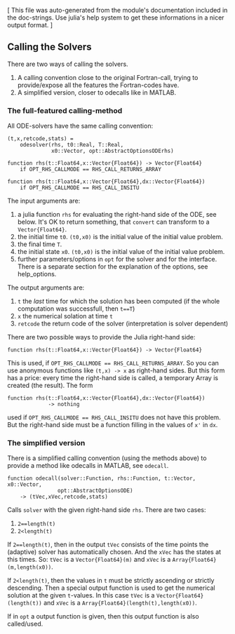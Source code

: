 [ This file was auto-generated from the module's documentation included in the doc-strings. Use julia's help system to get these informations in a nicer output format. ]

## Calling the Solvers

There are two ways of calling the solvers.

1. A calling convention close to the original Fortran-call, trying to provide/expose all the features the Fortran-codes have.
2. A simplified version, closer to odecalls like in MATLAB.

### The full-featured calling-method

All ODE-solvers have the same calling convention:

```
(t,x,retcode,stats) = 
    odesolver(rhs, t0::Real, T::Real,
              x0::Vector, opt::AbstractOptionsODErhs)

function rhs(t::Float64,x::Vector{Float64}) -> Vector{Float64}
    if OPT_RHS_CALLMODE == RHS_CALL_RETURNS_ARRAY

function rhs(t::Float64,x::Vector{Float64},dx::Vector{Float64}) 
    if OPT_RHS_CALLMODE == RHS_CALL_INSITU
```

The input arguments are:

1. a julia function `rhs` for evaluating the right-hand side of the ODE, see below. It's OK to return something, that `convert` can transform to a `Vector{Float64}`.
2. the initial time `t0`. `(t0,x0)` is the initial value of the  initial value problem.
3. the final time `T`.
4. the initial state `x0`. `(t0,x0)` is the initial value of the  initial value problem.
5. further parameters/options in `opt` for the solver and for the interface.  There is a separate section for the explanation of the options, see help_options.

The output arguments are:

1. `t` the *last* time for which the solution has been computed  (if the whole computation was successfull, then `t==T`)
2. `x` the numerical solation at time `t`
3. `retcode` the return code of the solver (interpretation is solver dependent)

There are two possible ways to provide the Julia right-hand side:

```
function rhs(t::Float64,x::Vector{Float64}) -> Vector{Float64}
```

This is used, if `OPT_RHS_CALLMODE == RHS_CALL_RETURNS_ARRAY`. So you can use anonymous functions like `(t,x) -> x` as right-hand sides. But this form has a price: every time the right-hand side is called, a temporary Array is created (the result). The form

```
function rhs(t::Float64,x::Vector{Float64},dx::Vector{Float64}) 
             -> nothing
```

used if `OPT_RHS_CALLMODE == RHS_CALL_INSITU` does not have this problem. But the right-hand side must be a function filling in the values of `x'` in `dx`.

### The simplified version

There is a simplified calling convention (using the methods above) to provide a method like odecalls in MATLAB,  see `odecall`.



```
function odecall(solver::Function, rhs::Function, t::Vector, x0::Vector,
                opt::AbstractOptionsODE)
    -> (tVec,xVec,retcode,stats)
```

Calls `solver` with the given right-hand side `rhs`. There are two cases:

1. `2==length(t)`
2. `2<length(t)`

If `2==length(t)`, then in the output `tVec` consists of the time points the (adaptive) solver has automatically chosen. And the `xVec` has the states at this times. So: `tVec` is a `Vector{Float64}(m)` and `xVec` is a `Array{Float64}(m,length(x0))`.

If `2<length(t)`, then the values in `t` must be strictly ascending or strictly descending. Then a special output function is used to get the numerical solution at the given `t`-values. In this case `tVec` is a `Vector{Float64}(length(t))` and `xVec` is a `Array{Float64}(length(t),length(x0))`.

If in `opt` a output function is given, then this output function is also called/used.



